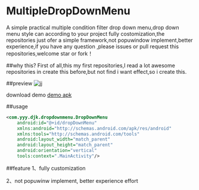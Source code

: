 # MultipleDropDownMenu

A simple practical multiple condition filter drop down menu,drop down menu style can according to your project fully costomization,the repositories just ofer a simple framework,not popuwindow implement,better experience,if you have any question ,please issues or pull request this repositories,welcome star or fork！

##why this?
First of all,this my first repositories,I read a lot awesome repositories in create this before,but not find i want effect,so i create this.

##preview
![jj](https://github.com/dongjunkun/MultipleDropDownMenu/blob/master/art/simaple.gif)

download demo <a href="https://raw.githubusercontent.com/dongjunkun/DropDownMenu/master/app/build/outputs/apk/app-debug.apk">demo apk</a>

##usage

```xml
<com.yyy.djk.dropdownmenu.DropDownMenu
    android:id="@+id/dropDownMenu"
    xmlns:android="http://schemas.android.com/apk/res/android"
    xmlns:tools="http://schemas.android.com/tools"
    android:layout_width="match_parent"
    android:layout_height="match_parent"
    android:orientation="vertical"
    tools:context=".MainActivity"/>
```
    
##feature
1、fully customization

2、not popuwinw implement, better experience effort
